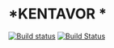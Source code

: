 # *KENTAVOR *
[![Build status](https://ci.appveyor.com/api/projects/status/6opjf5ooniww1pf3/branch/dev?svg=true)](https://ci.appveyor.com/project/Engage222/laba2-3qflw/branch/dev)
[![Build Status](https://travis-ci.org/Engage222/laba2.svg?branch=dev)](https://travis-ci.org/Engage222/laba2)